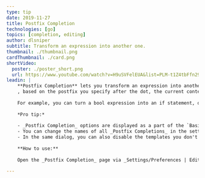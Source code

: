 ```yaml
---
type: tip
date: 2019-11-27
title: Postfix Completion
technologies: [go]
topics: [completion, editing]
author: dlsniper
subtitle: Transform an expression into another one.
thumbnail: ./thumbnail.png
cardThumbnail: ./card.png
shortVideo:
  poster: ./poster_short.png
  url: https://www.youtube.com/watch?v=H9uSVFelEUA&list=PLM-t1Z4tbFfn291KlSOQE_ulCAyzXO3uA
leadin: |
    **Postfix Completion** lets you transform an expression into another one
    , based on the postfix you specify after the dot, the current context, and the expression type.
    
    For example, you can turn a bool expression into an if statement, or create a pointer to an expression. If anything goes not as planned, everything can be reverted via simple _Cmd+Z_ on macOS or _Ctrl+Z_ on Windows/Linux.
    
    *Pro tip:*
    
    - _Postfix Completion_ options are displayed as a part of the `Basic Completion` suggestions list. Press _⌘+J_ on macOS or _Ctrl+J_ on Windows/Linux to see a full list of the _Postfix Completion_ templates applicable in the current context.
    - You can change the names of all _Postfix Completions_ in the settings dialog.
    - In the same dialog, you can also disable the templates you don't need, or even turn off _Postfix Completion_ completely.
    
    **How to use:**
    
    Open the _Postfix Completion_ page via _Settings/Preferences | Editor | General_ to see the complete list of supported templates. Learn, play, and of course, enjoy!

---
```

